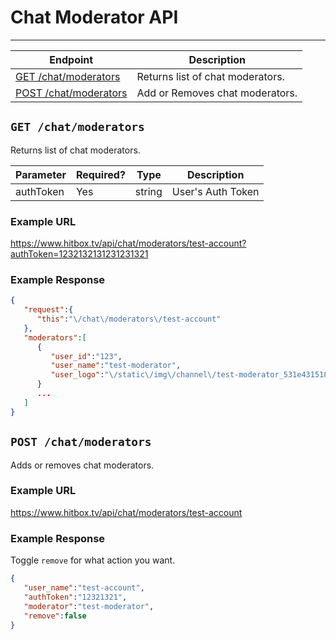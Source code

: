 # Chat Moderator API
***


| Endpoint | Description |
| ---- | --------------- |
| [GET /chat/moderators](/chat/moderators.md#get-chatmoderators) | Returns list of chat moderators. |
| [POST /chat/moderators](/chat/moderators.md#post-chatmoderators) | Add or Removes chat moderators. |

## `GET /chat/moderators`

Returns list of chat moderators.

| Parameter | Required? | Type | Description |
| --- | --- | --- | --- |
| authToken | Yes | string | User's Auth Token |

### Example URL

https://www.hitbox.tv/api/chat/moderators/test-account?authToken=1232132131231231321

### Example Response 

```json
{
   "request":{
      "this":"\/chat\/moderators\/test-account"
   },
   "moderators":[
      {
         "user_id":"123",
         "user_name":"test-moderator",
         "user_logo":"\/static\/img\/channel\/test-moderator_531e431518a7_large.png"
      }
      ...
   ]
}
```

## `POST /chat/moderators`

Adds or removes chat moderators.

### Example URL

https://www.hitbox.tv/api/chat/moderators/test-account

### Example Response 

Toggle `remove` for what action you want.
```json
{
   "user_name":"test-account",
   "authToken":"12321321",
   "moderator":"test-moderator",
   "remove":false
}
```
